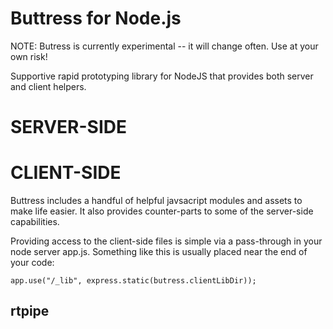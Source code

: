 Buttress for Node.js
=============

NOTE: Butress is currently experimental -- it will change often. Use at your own risk!

Supportive rapid prototyping library for NodeJS that provides both server and client helpers.

SERVER-SIDE
===

CLIENT-SIDE
===

Buttress includes a handful of helpful javsacript modules and assets to make life easier. It also provides counter-parts to some of the server-side capabilities.

Providing access to the client-side files is simple via a pass-through in your node server app.js. Something like this is usually placed near the end of your code:

    app.use("/_lib", express.static(butress.clientLibDir));

rtpipe
---




